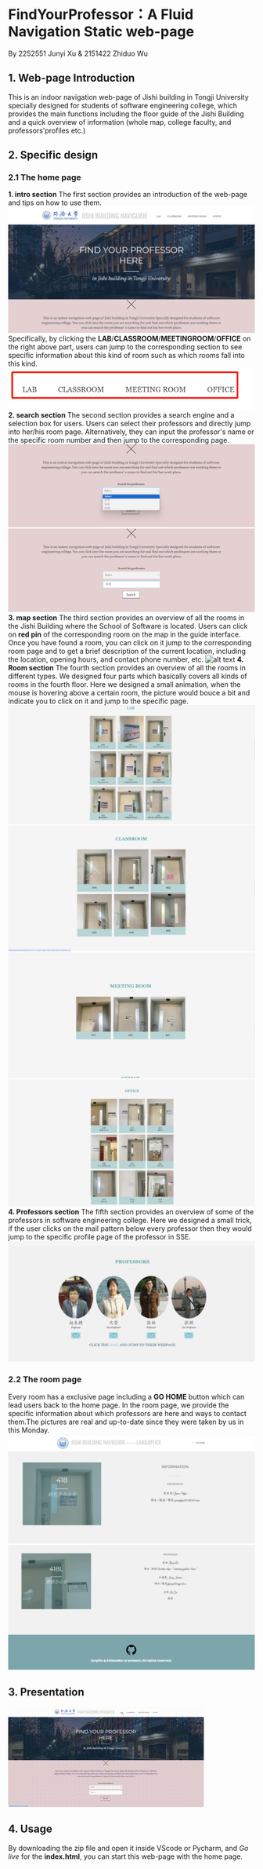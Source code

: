 # FindYourProfessor：A Fluid Navigation Static web-page
By 2252551 Junyi Xu & 2151422 Zhiduo Wu

## 1. Web-page Introduction
This is an indoor navigation web-page of Jishi building in Tongji University specially designed for students of software engineering college, which provides the main functions including the floor guide of the Jishi Building and a quick overview of information (whole map, college faculty, and professors'profiles etc.)
## 2. Specific design
### 2.1 The home page
**1. intro section**
The first section provides an introduction of the web-page and tips on how to use them. 
![](/report/image.png)
Specifically, by clicking the **LAB**/**CLASSROOM**/**MEETINGROOM**/**OFFICE** on the right above part, users can jump to the corresponding section to see specific information about this kind of room such as which rooms fall into this kind.
![](/report/7a41daef59352c29e21399ee930d0ac.png)
**2. search section**
The second section provides a search engine and a selection box for users. Users can select their professors and directly jump into her/his room page. Alternatively, they can input the professor's name or the specific room number and then jump to the corresponding page.
![](/report/image-1.png)
![](/report/image-2.png)
**3. map section**
The third section provides an overview of all the rooms in the Jishi Building where the School of Software is located. Users can click on **red pin** of the corresponding room on the map in the guide interface. Once you have found a room, you can click on it jump to the corresponding room page and to get a brief description of the current location, including the location, opening hours, and contact phone number, etc. 
![alt text](image-3.png)
**4. Room section**
The fourth section provides an overview of all the rooms in different types. We designed four parts which basically covers all kinds of rooms in the fourth floor. Here we designed a small animation, when the mouse is hovering above a certain room, the picture would bouce a bit and indicate you to click on it and jump to the specific page. 
![](/report/image-4.png)
![](/report/image-5.png)
![](/report/image-6.png)
![](/report/image-7.png)
**4. Professors section**
The fifth section provides an overview of some of the professors in software engineering college. Here we designed a small trick, if the user clicks on the mail pattern below every professor then they would jump to the specific profile page of the professor in SSE.
![](/report/image-8.png)
### 2.2 The room page
Every room has a exclusive page including a **GO HOME** button which can lead users back to the home page. In the room page, we provide the specific information about which professors are here and ways to contact them.The pictures are real and up-to-date since they were taken by us in this Monday.
![](/report/image-9.png)
![](/report/image-10.png)
## 3. Presentation
![](/report/1.gif)
## 4. Usage
By downloading the zip file and open it inside VScode or Pycharm, and *Go live* for the **index.html**, you can start this web-page with the home page.